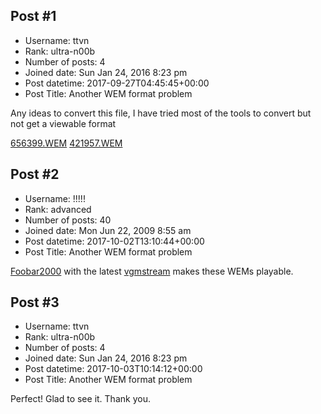 ## Post #1
- Username: ttvn
- Rank: ultra-n00b
- Number of posts: 4
- Joined date: Sun Jan 24, 2016 8:23 pm
- Post datetime: 2017-09-27T04:45:45+00:00
- Post Title: Another WEM format problem

Any ideas to convert this file, I have tried most of the tools to convert but not get a viewable format

[656399.WEM](https://www.mediafire.com/file/6t47npevoia49y6/656399.WEM)
[421957.WEM](https://www.mediafire.com/file/o0s8v0jwwp0wncf/421957.WEM)
## Post #2
- Username: !!!!!
- Rank: advanced
- Number of posts: 40
- Joined date: Mon Jun 22, 2009 8:55 am
- Post datetime: 2017-10-02T13:10:44+00:00
- Post Title: Another WEM format problem

[Foobar2000](http://www.foobar2000.org/) with the latest [vgmstream](http://www.foobar2000.org/components/view/foo_input_vgmstream) makes these WEMs playable.
## Post #3
- Username: ttvn
- Rank: ultra-n00b
- Number of posts: 4
- Joined date: Sun Jan 24, 2016 8:23 pm
- Post datetime: 2017-10-03T10:14:12+00:00
- Post Title: Another WEM format problem

Perfect! Glad to see it. Thank you.
